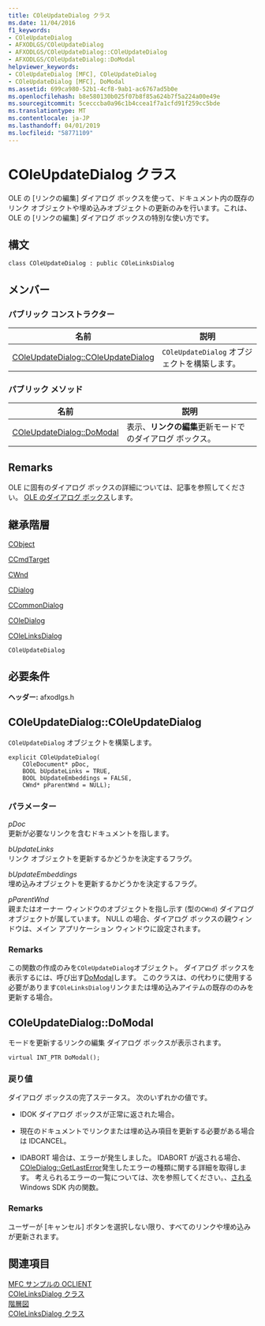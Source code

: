 ```yaml
---
title: COleUpdateDialog クラス
ms.date: 11/04/2016
f1_keywords:
- COleUpdateDialog
- AFXODLGS/COleUpdateDialog
- AFXODLGS/COleUpdateDialog::COleUpdateDialog
- AFXODLGS/COleUpdateDialog::DoModal
helpviewer_keywords:
- COleUpdateDialog [MFC], COleUpdateDialog
- COleUpdateDialog [MFC], DoModal
ms.assetid: 699ca980-52b1-4cf8-9ab1-ac6767ad5b0e
ms.openlocfilehash: b8e580130b025f07b8f85a624b7f5a224a00e49e
ms.sourcegitcommit: 5cecccba0a96c1b4ccea1f7a1cfd91f259cc5bde
ms.translationtype: MT
ms.contentlocale: ja-JP
ms.lasthandoff: 04/01/2019
ms.locfileid: "58771109"
---
```

# <a name="coleupdatedialog-class"></a>COleUpdateDialog クラス

OLE の [リンクの編集] ダイアログ ボックスを使って、ドキュメント内の既存のリンク オブジェクトや埋め込みオブジェクトの更新のみを行います。これは、OLE の [リンクの編集] ダイアログ ボックスの特別な使い方です。

## <a name="syntax"></a>構文

```
class COleUpdateDialog : public COleLinksDialog
```

## <a name="members"></a>メンバー

### <a name="public-constructors"></a>パブリック コンストラクター

|名前|説明|
|----------|-----------------|
|[COleUpdateDialog::COleUpdateDialog](#coleupdatedialog)|`COleUpdateDialog` オブジェクトを構築します。|

### <a name="public-methods"></a>パブリック メソッド

|名前|説明|
|----------|-----------------|
|[COleUpdateDialog::DoModal](#domodal)|表示、**リンクの編集**更新モードでのダイアログ ボックス。|

## <a name="remarks"></a>Remarks

OLE に固有のダイアログ ボックスの詳細については、記事を参照してください。 [OLE のダイアログ ボックス](../../mfc/dialog-boxes-in-ole.md)します。

## <a name="inheritance-hierarchy"></a>継承階層

[CObject](../../mfc/reference/cobject-class.md)

[CCmdTarget](../../mfc/reference/ccmdtarget-class.md)

[CWnd](../../mfc/reference/cwnd-class.md)

[CDialog](../../mfc/reference/cdialog-class.md)

[CCommonDialog](../../mfc/reference/ccommondialog-class.md)

[COleDialog](../../mfc/reference/coledialog-class.md)

[COleLinksDialog](../../mfc/reference/colelinksdialog-class.md)

`COleUpdateDialog`

## <a name="requirements"></a>必要条件

**ヘッダー:** afxodlgs.h

##  <a name="coleupdatedialog"></a>  COleUpdateDialog::COleUpdateDialog

`COleUpdateDialog` オブジェクトを構築します。

```
explicit COleUpdateDialog(
    COleDocument* pDoc,
    BOOL bUpdateLinks = TRUE,
    BOOL bUpdateEmbeddings = FALSE,
    CWnd* pParentWnd = NULL);
```

### <a name="parameters"></a>パラメーター

*pDoc*<br/>
更新が必要なリンクを含むドキュメントを指します。

*bUpdateLinks*<br/>
リンク オブジェクトを更新するかどうかを決定するフラグ。

*bUpdateEmbeddings*<br/>
埋め込みオブジェクトを更新するかどうかを決定するフラグ。

*pParentWnd*<br/>
親またはオーナー ウィンドウのオブジェクトを指し示す (型の`CWnd`) ダイアログ オブジェクトが属しています。 NULL の場合、ダイアログ ボックスの親ウィンドウは、メイン アプリケーション ウィンドウに設定されます。

### <a name="remarks"></a>Remarks

この関数の作成のみを`COleUpdateDialog`オブジェクト。 ダイアログ ボックスを表示するには、呼び出す[DoModal](../../mfc/reference/colelinksdialog-class.md#domodal)します。 このクラスは、の代わりに使用する必要があります`COleLinksDialog`リンクまたは埋め込みアイテムの既存ののみを更新する場合。

##  <a name="domodal"></a>  COleUpdateDialog::DoModal

モードを更新するリンクの編集 ダイアログ ボックスが表示されます。

```
virtual INT_PTR DoModal();
```

### <a name="return-value"></a>戻り値

ダイアログ ボックスの完了ステータス。 次のいずれかの値です。

- IDOK ダイアログ ボックスが正常に返された場合。

- 現在のドキュメントでリンクまたは埋め込み項目を更新する必要がある場合は IDCANCEL。

- IDABORT 場合は、エラーが発生しました。 IDABORT が返される場合、 [COleDialog::GetLastError](../../mfc/reference/coledialog-class.md#getlasterror)発生したエラーの種類に関する詳細を取得します。 考えられるエラーの一覧については、次を参照してください。、[される](/windows/desktop/api/oledlg/nf-oledlg-oleuieditlinksa)Windows SDK 内の関数。

### <a name="remarks"></a>Remarks

ユーザーが [キャンセル] ボタンを選択しない限り、すべてのリンクや埋め込みが更新されます。

## <a name="see-also"></a>関連項目

[MFC サンプルの OCLIENT](../../overview/visual-cpp-samples.md)<br/>
[COleLinksDialog クラス](../../mfc/reference/colelinksdialog-class.md)<br/>
[階層図](../../mfc/hierarchy-chart.md)<br/>
[COleLinksDialog クラス](../../mfc/reference/colelinksdialog-class.md)
